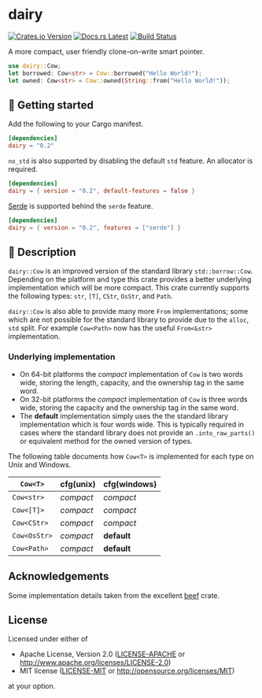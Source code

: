# dairy

[![Crates.io Version](https://img.shields.io/crates/v/dairy.svg)](https://crates.io/crates/dairy)
[![Docs.rs Latest](https://img.shields.io/badge/docs.rs-latest-blue.svg)](https://docs.rs/dairy)
[![Build Status](https://img.shields.io/github/workflow/status/rossmacarthur/dairy/build/trunk)](https://github.com/rossmacarthur/dairy/actions?query=workflow%3Abuild)

A more compact, user friendly clone-on-write smart pointer.

```rust
use dairy::Cow;
let borrowed: Cow<str> = Cow::borrowed("Hello World!");
let owned: Cow<str> = Cow::owned(String::from("Hello World!"));
```

## 🚀 Getting started

Add the following to your Cargo manifest.

```toml
[dependencies]
dairy = "0.2"
```

`no_std` is also supported by disabling the default `std` feature. An allocator
is required.

```toml
[dependencies]
dairy = { version = "0.2", default-features = false }
```

[Serde](https://serde.rs) is supported behind the `serde` feature.

```toml
[dependencies]
dairy = { version = "0.2", features = ["serde"] }
```

## 🤔 Description

`dairy::Cow` is an improved version of the standard library `std::borrow::Cow`.
Depending on the platform and type this crate provides a better underlying
implementation which will be more compact. This crate currently supports the
following types: `str`, `[T]`, `CStr`, `OsStr`, and `Path`.

`dairy::Cow` is also able to provide many more `From` implementations; some
which are not possible for the standard library to provide due to the `alloc`,
`std` split. For example `Cow<Path>` now has the useful `From<&str>`
implementation.

### Underlying implementation

- On 64-bit platforms the *compact* implementation of `Cow` is two words wide,
  storing the length, capacity, and the ownership tag in the same word.
- On 32-bit platforms the *compact* implementation of `Cow` is three words wide,
  storing the capacity and the ownership tag in the same word.
- The **default** implementation simply uses the the standard library
  implementation which is four words wide. This is typically required in cases
  where the standard library does not provide an `.into_raw_parts()` or
  equivalent method for the owned version of types.

The following table documents how `Cow<T>` is implemented for each type on Unix
and Windows.

| `Cow<T>`     | cfg(unix) | cfg(windows) |
| ------------ | --------- | ------------ |
| `Cow<str>`   | *compact* | *compact*    |
| `Cow<[T]>`   | *compact* | *compact*    |
| `Cow<CStr>`  | *compact* | *compact*    |
| `Cow<OsStr>` | *compact* | **default**  |
| `Cow<Path>`  | *compact* | **default**  |

## Acknowledgements

Some implementation details taken from the excellent
[beef](https://github.com/maciejhirsz/beef) crate.

## License

Licensed under either of

- Apache License, Version 2.0 ([LICENSE-APACHE](LICENSE-APACHE) or
  http://www.apache.org/licenses/LICENSE-2.0)
- MIT license ([LICENSE-MIT](LICENSE-MIT) or http://opensource.org/licenses/MIT)

at your option.
